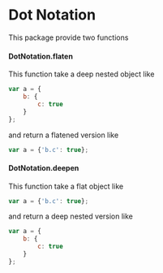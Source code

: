 # Dot Notation
This package provide two functions

#### DotNotation.flaten
This function take a deep nested object like 

```javascript
var a = {
	b: {
		c: true
	}	
};
```

and return a flatened version like

```javascript
var a = {'b.c': true};
```

#### DotNotation.deepen
This function take a flat object like 

```javascript
var a = {'b.c': true};
```

and return a deep nested version like

```javascript
var a = {
	b: {
		c: true
	}	
};
```
